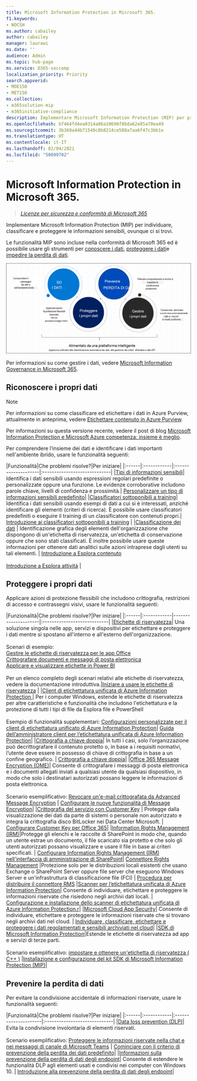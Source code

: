 ```yaml
---
title: Microsoft Information Protection in Microsoft 365.
f1.keywords:
- NOCSH
ms.author: cabailey
author: cabailey
manager: laurawi
ms.date: ''
audience: Admin
ms.topic: hub-page
ms.service: O365-seccomp
localization_priority: Priority
search.appverid:
- MOE150
- MET150
ms.collection:
- m365solution-mip
- m365initiative-compliance
description: Implementare Microsoft Information Protection (MIP) per proteggere le informazioni sensibili ovunque ci si trovi.
ms.openlocfilehash: bf464fd4ea0314a86a10696f8bda62e85a70ea49
ms.sourcegitcommit: 3b369a44b71540c8b8214ce588a7aa6f47c3bb1e
ms.translationtype: HT
ms.contentlocale: it-IT
ms.lasthandoff: 02/04/2021
ms.locfileid: "50099702"
---
```

# <a name="microsoft-information-protection-in-microsoft-365"></a>Microsoft Information Protection in Microsoft 365.

>*[Licenze per sicurezza e conformità di Microsoft 365](https://docs.microsoft.com/office365/servicedescriptions/microsoft-365-service-descriptions/microsoft-365-tenantlevel-services-licensing-guidance/microsoft-365-security-compliance-licensing-guidance)*

Implementare Microsoft Information Protection (MIP) per individuare, classificare e proteggere le informazioni sensibili, ovunque ci si trovi.

Le funzionalità MIP sono incluse nella conformità di Microsoft 365 ed è possibile usare gli strumenti per [conoscere i dati](#know-your-data), [proteggere i dati](#protect-your-data)e [impedire la perdita di dati](#prevent-data-loss).

![Immagine di come MIP consente di individuare, classificare e proteggere i dati sensibili](../media/powered-by-intelligent-platform.png)

Per informazioni su come gestire i dati, vedere [Microsoft Information Governance in Microsoft 365](manage-Information-governance.md).

## <a name="know-your-data"></a>Riconoscere i propri dati

> [!NOTE]
> Per informazioni su come classificare ed etichettare i dati in Azure Purview, attualmente in anteprima, vedere  [Etichettare contenuto in Azure Purview](https://docs.microsoft.com/azure/purview/create-sensitivity-label).
> 
> Per informazioni su questa versione recente, vedere il post di blog [Microsoft Information Protection e Microsoft Azure competenza: insieme è meglio](https://techcommunity.microsoft.com/t5/microsoft-security-and/microsoft-information-protection-and-microsoft-azure-purview/ba-p/1957481).



Per comprendere l’insieme dei dati e identificare i dati importanti nell'ambiente ibrido, usare le funzionalità seguenti:
 
|Funzionalità|Che problemi risolve?|Per iniziare|
|:------|:------------|:--------------------|:-----------------------------|
|[Tipi di informazioni sensibili](sensitive-information-type-entity-definitions.md)| Identifica i dati sensibili usando espressioni regolari predefinite o personalizzate oppure una funzione. Le evidenze corroborative includono parole chiave, livelli di confidenza e prossimità.| [Personalizzare un tipo di informazioni sensibili predefinito](customize-a-built-in-sensitive-information-type.md)|
|[Classificatori sottoponibili a training](classifier-learn-about.md)| Identifica i dati sensibili usando esempi di dati a cui si è interessati, anziché identificare gli elementi (criteri di ricerca). È possibile usare classificatori predefiniti o eseguire il training di un classificatore con contenuti propri.| [Introduzione ai classificatori sottoponibili a training](classifier-get-started-with.md) |
|[Classificazione dei dati](data-classification-overview.md) | Identificazione grafica degli elementi dell'organizzazione che dispongono di un'etichetta di riservatezza, un'etichetta di conservazione oppure che sono stati classificati. È inoltre possibile usare queste informazioni per ottenere dati analitici sulle azioni intraprese dagli utenti su tali elementi. | [Introduzione a Esplora contenuto](data-classification-content-explorer.md)<br /><br /> [Introduzione a Esplora attività](data-classification-activity-explorer.md) |

## <a name="protect-your-data"></a>Proteggere i propri dati

Applicare azioni di protezione flessibili che includono crittografia, restrizioni di accesso e contrassegni visivi, usare le funzionalità seguenti:

|Funzionalità|Che problemi risolve?|Per iniziare|
|:------|:------------|---------------------|:----------------------------|
|[Etichette di riservatezza](sensitivity-labels.md)| Una soluzione singola nelle app, servizi e dispositivi per etichettare e proteggere i dati mentre si spostano all'interno e all'esterno dell'organizzazione. <br /><br />Scenari di esempio: <br /> [Gestire le etichette di riservatezza per le app Office](sensitivity-labels-office-apps.md)<br /> [Crittografare documenti e messaggi di posta elettronica](encryption-sensitivity-labels.md )<br /> [Applicare e visualizzare etichette in Power BI](https://docs.microsoft.com/power-bi/admin/service-security-apply-data-sensitivity-labels) <br /><br /> Per un elenco completo degli scenari relativi alle etichette di riservatezza, vedere la documentazione introduttiva.|[Iniziare a usare le etichette di riservatezza](get-started-with-sensitivity-labels.md) |
|[Client di etichettatura unificata di Azure Information Protection ](https://docs.microsoft.com/azure/information-protection/rms-client/aip-clientv2)| Per i computer Windows, estende le etichette di riservatezza per altre caratteristiche e funzionalità che includono l'etichettatura e la protezione di tutti i tipi di file da Esplora file e PowerShell<br /><br /> Esempio di funzionalità supplementari: [Configurazioni personalizzate per il client di etichettatura unificato di Azure Information Protection](https://docs.microsoft.com/azure/information-protection/rms-client/clientv2-admin-guide-customizations)| [Guida dell’amministratore client per l’etichettatura unificata di Azure Information Protection](https://docs.microsoft.com/azure/information-protection/rms-client/clientv2-admin-guide)|
|[Crittografia a chiave doppia](double-key-encryption.md)| In tutti i casi, solo l’organizzazione può decrittografare il contenuto protetto o, in base a i requisiti normativi, l’utente deve essere in possesso di chiave di crittografia in base a un confine geografico. | [Crittografia a chiave doppia](double-key-encryption.md#deploy-dke)|
|[Office 365 Message Encryption (OME)](ome.md)| Consente di crittografare i messaggi di posta elettronica e i documenti allegati inviati a qualsiasi utente da qualsiasi dispositivo, in modo che solo i destinatari autorizzati possano leggere le informazioni di posta elettronica.  <br /><br />Scenario esemplificativo: [Revocare un'e-mail crittografata da Advanced Message Encryption](revoke-ome-encrypted-mail.md) | [Configurare le nuove funzionalità di Message Encryption](set-up-new-message-encryption-capabilities.md)|
|[Crittografia del servizio con Customer Key](customer-key-overview.md) | Protegge dalla visualizzazione dei dati da parte di sistemi o personale non autorizzato e integra la crittografia disco BitLocker nei Data Center Microsoft. | [Configurare Customer Key per Office 365](customer-key-set-up.md)|
|[Information Rights Management (IRM)](set-up-irm-in-sp-admin-center.md#irm-enable-sharepoint-document-libraries-and-lists)|Protegge gli elenchi e le raccolte di SharePoint in modo che, quando un utente estrae un documento, il file scaricato sia protetto e che solo gli utenti autorizzati possano visualizzare e usare il file in base ai criteri specificati. | [Configurare Information Rights Management (IRM) nell'interfaccia di amministrazione di SharePoint](set-up-irm-in-sp-admin-center.md)|
[Connettore Rights Management](https://docs.microsoft.com/azure/information-protection/deploy-rms-connector) |Protezione solo per le distribuzioni locali esistenti che usano Exchange o SharePoint Server oppure file server che eseguono Windows Server e un'infrastruttura di classificazione file (FCI) | [Procedura per distribuire il connettore RMS](https://docs.microsoft.com/azure/information-protection/deploy-rms-connector#steps-to-deploy-the-rms-connector)
|[Scanner per l’etichettatura unificata di Azure Information Protection](https://docs.microsoft.com/azure/information-protection/deploy-aip-scanner)| Consente di individuare, etichettare e proteggere le informazioni riservate che risiedono negli archivi dati locali. | [Configurazione e installazione dello scanner di etichettatura unificata di Azure Information Protection.r](https://docs.microsoft.com/azure/information-protection/deploy-aip-scanner-configure-install)|
|[Microsoft Cloud App Security](https://docs.microsoft.com/cloud-app-security/what-is-cloud-app-security)| Consente di individuare, etichettare e proteggere le informazioni riservate che si trovano negli archivi dati nel cloud. | [Individuare, classificare, etichettare e proteggere i dati regolamentati e sensibili archiviati nel cloud](https://docs.microsoft.com/cloud-app-security/best-practices#discover-classify-label-and-protect-regulated-and-sensitive-data-stored-in-the-cloud)|
|[SDK di Microsoft Information Protection](https://docs.microsoft.com/information-protection/develop/overview#microsoft-information-protection-sdk)|Estende le etichette di riservatezza ad app e servizi di terze parti.  <br /><br /> Scenario esemplificativo: [impostare e ottenere un'etichetta di riservatezza ( C++ )](https://docs.microsoft.com/information-protection/develop/quick-file-set-get-label-cpp) |[Installazione e configurazione del kit SDK di Microsoft Information Protection (MIP)](https://docs.microsoft.com/information-protection/develop/setup-configure-mip)|


## <a name="prevent-data-loss"></a>Prevenire la perdita di dati

Per evitare la condivisione accidentale di informazioni riservate, usare le funzionalità seguenti:


|Funzionalità|Che problemi risolve?|Per iniziare|
|:------|:------------|:---------------------|:-----------------------------|
|[Data loss prevention (DLP)](data-loss-prevention-policies.md)| Evita la condivisione involontaria di elementi riservati. <br /><br />Scenario esemplificativo: [Proteggere le informazioni riservate nella chat e nei messaggi di canale di Microsoft Teams](dlp-microsoft-teams.md) | [Cominciare con il criterio di prevenzione della perdita dei dati predefinito](get-started-with-the-default-dlp-policy.md)|
|[Informazioni sulla prevenzione della perdita di dati degli endpoint](endpoint-dlp-learn-about.md)| Consente di estendere le funzionalità DLP agli elementi usati e condivisi nei computer con Windows 10. | [Introduzione alla prevenzione della perdita di dati degli endpoint](endpoint-dlp-getting-started.md)|

